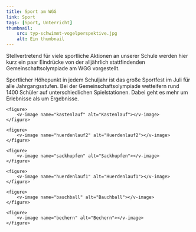 ```yaml
---
title: Sport am WGG
link: Sport
tags: [Sport, Unterricht]
thumbnail: 
    src: typ-schwimmt-vogelperspektive.jpg
    alt: Ein thumbnail
---
```

<p>Stellvertretend für viele sportliche Aktionen an unserer Schule werden hier kurz ein paar Eindrücke von der alljährlich stattfindenden Gemeinschaftsolympiade am WGG vorgestellt.

Sportlicher Höhepunkt in jedem Schuljahr ist das große Sportfest im Juli für alle Jahrgangsstufen. Bei der Gemeinschaftsolympiade wetteifern rund 1400 Schüler auf unterschiedlichen Spielstationen. Dabei geht es mehr um Erlebnisse als um Ergebnisse. </p>
<gallery>
    <figure>
        <v-image name="pedalo" alt="Pedalo"></v-image>
    </figure>

    <figure>
        <v-image name="kastenlauf" alt="Kastenlauf"></v-image>
    </figure>

    <figure>
        <v-image name="huerdenlauf2" alt="Huerdenlauf2"></v-image>
    </figure>

    <figure>
        <v-image name="sackhupfen" alt="Sackhupfen"></v-image>
    </figure>
        
    <figure>
        <v-image name="huerdenlauf1" alt="Huerdenlauf1"></v-image>
    </figure>

    <figure>
        <v-image name="bauchball" alt="Bauchball"></v-image>
    </figure>

    <figure>
        <v-image name="bechern" alt="Bechern"></v-image>
    </figure>
</gallery> 
